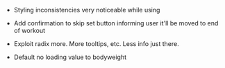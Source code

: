 
- Styling inconsistencies very noticeable while using
- Add confirmation to skip set button informing user it'll be moved to end of workout



- Exploit radix more. More tooltips, etc. Less info just there.


- Default no loading value to bodyweight
